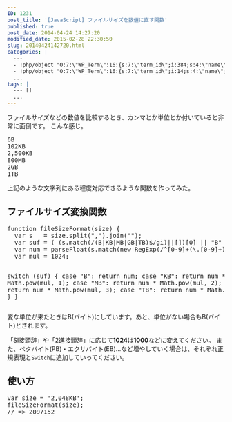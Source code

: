 ```yaml
---
ID: 1231
post_title: '[JavaScript] ファイルサイズを数値に直す関数'
published: true
post_date: 2014-04-24 14:27:20
modified_date: 2015-02-28 22:30:50
slug: 20140424142720.html
categories: |
  ---
  - !php/object "O:7:\"WP_Term\":16:{s:7:\"term_id\";i:384;s:4:\"name\";s:10:\"JavaScript\";s:4:\"slug\";s:10:\"javascript\";s:10:\"term_group\";i:0;s:16:\"term_taxonomy_id\";i:402;s:8:\"taxonomy\";s:8:\"category\";s:11:\"description\";s:0:\"\";s:6:\"parent\";i:0;s:5:\"count\";i:53;s:6:\"filter\";s:3:\"raw\";s:6:\"cat_ID\";i:384;s:14:\"category_count\";i:53;s:20:\"category_description\";s:0:\"\";s:8:\"cat_name\";s:10:\"JavaScript\";s:17:\"category_nicename\";s:10:\"javascript\";s:15:\"category_parent\";i:0;}"
  - !php/object "O:7:\"WP_Term\":16:{s:7:\"term_id\";i:14;s:4:\"name\";s:15:\"\u30D7\u30ED\u30B0\u30E9\u30E0\";s:4:\"slug\";s:7:\"program\";s:10:\"term_group\";i:0;s:16:\"term_taxonomy_id\";i:14;s:8:\"taxonomy\";s:8:\"category\";s:11:\"description\";s:0:\"\";s:6:\"parent\";i:0;s:5:\"count\";i:121;s:6:\"filter\";s:3:\"raw\";s:6:\"cat_ID\";i:14;s:14:\"category_count\";i:121;s:20:\"category_description\";s:0:\"\";s:8:\"cat_name\";s:15:\"\u30D7\u30ED\u30B0\u30E9\u30E0\";s:17:\"category_nicename\";s:7:\"program\";s:15:\"category_parent\";i:0;}"
  ...
tags: |
  --- []
  ...
---
```

ファイルサイズなどの数値を比較するとき、カンマとか単位とか付いていると非常に面倒です。
こんな感じ。
<pre>
6B
102KB
2,500KB
800MB
2GB
1TB
</pre>
上記のような文字列にある程度対応できるような関数を作ってみた。
<!--more-->
<h2>ファイルサイズ変換関数</h2>
<pre class="prettyprint linenums lang-js">function fileSizeFormat(size) {
  var s   = size.split(",").join("");
  var suf = ( (s.match(/(B|KB|MB|GB|TB)$/gi)||[])[0] || "B" ).toUpperCase();
  var num = parseFloat(s.match(new RegExp(/^[0-9]+(\.[0-9]+)?/))[0]);
  var mul = 1024;

  switch (suf) {
    case "B":
      return num;
    case "KB":
      return num * Math.pow(mul, 1);
    case "MB":
      return num * Math.pow(mul, 2);
    case "GB":
      return num * Math.pow(mul, 3);
    case "TB":
      return num * Math.pow(mul, 4);
  }
}
</pre>
変な単位が来たときはB(バイト)にしています。あと、単位がない場合もB(バイト)とされます。

「SI接頭辞」や「2進接頭辞」に応じて<b>1024</b>は<b>1000</b>などに変えてください。
また、ペタバイト(PB)・エクサバイト(EB)…など増やしていく場合は、それぞれ正規表現と<code>Switch</code>に追加していってください。

<h2>使い方</h2>
<pre class="prettyprint">var size = '2,048KB';
fileSizeFormat(size);
// => 2097152</pre>